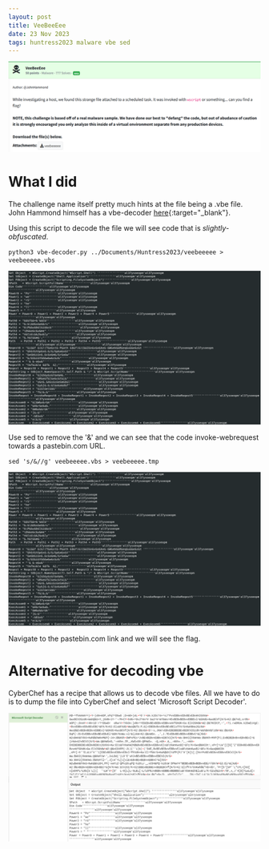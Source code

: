 ```yaml
---
layout: post
title: VeeBeeEee
date: 23 Nov 2023
tags: huntress2023 malware vbe sed
---
```


![Challenge Text for VeeBeeEee](/docs/assets/images/Huntress2023/VeeBeeEee/Challenge.png)

# What I did

The challenge name itself pretty much hints at the file being a .vbe file. John Hammond himself has a vbe-decoder [here](https://github.com/JohnHammond/vbe-decoder){:target="_blank"}.

Using this script to decode the file we will see code that is *slightly-obfuscated*.
```
python3 vbe-decoder.py ../Documents/Huntress2023/veebeeeee > veebeeeee.vbs
```
![Decoded vbs script](/docs/assets/images/Huntress2023/VeeBeeEee/decoded.png)

Use sed to remove the '&' and we can see that the code invoke-webrequest towards a pastebin.com URL.
```
sed 's/&//g' veebeeeee.vbs > veebeeeee.tmp
```
![Removed '&'](/docs/assets/images/Huntress2023/VeeBeeEee/decoded.png)


Navigate to the pastebin.com link and we will see the flag. 

# Alternative for decoding vbe

CyberChef has a recipe that allows us to decode vbe files. All we have to do is to dump the file into CyberChef and select 'Microsoft Script Decoder'.

![CyberChef Microsoft Script Decoder](/docs/assets/images/Huntress2023/VeeBeeEee/CyberChef.png)


